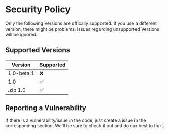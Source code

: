 # Security Policy

Only the following Versions are offically supported. If you use a different version, there might be problems. Issues regarding unsupported Versions will be ignored.

## Supported Versions

| Version | Supported          |
| ------- | ------------------ |
| 1.0-beta.1   | :x: |
| 1.0          | :white_check_mark: |
| .zip 1.0     | :white_check_mark: |

## Reporting a Vulnerability

If there is a vulnerability/issue in the code, just create a issue in the corresponding section. We'll be sure to check it out and do our best to fix it.
